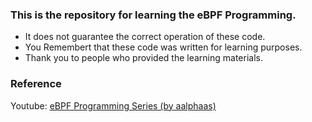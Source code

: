 ### This is the repository for learning the eBPF Programming.
- It does not guarantee the correct operation of these code.
- You Remembert that these code was written for learning purposes.
- Thank you to people who provided the learning materials.


### Reference
Youtube: [eBPF Programming Series (by aalphaas)](https://www.youtube.com/watch?v=YCtOwF2f-B4&list=PLvZJAvu25m64zWHnIgZzO-74k-AhOaMhk)
